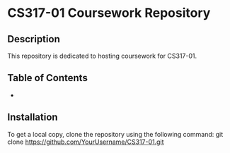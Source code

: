 # CS317-01 Coursework Repository

## Description
This repository is dedicated to hosting coursework for CS317-01.

## Table of Contents
-

## Installation
To get a local copy, clone the repository using the following command:
git clone https://github.com/YourUsername/CS317-01.git

